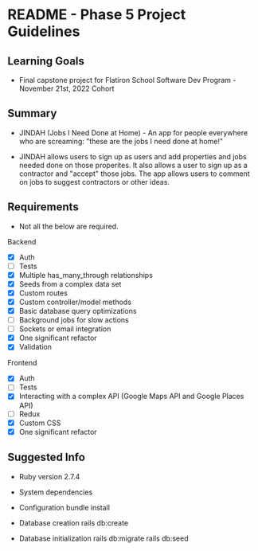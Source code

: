 # README - Phase 5 Project Guidelines

## Learning Goals

- Final capstone project for Flatiron School Software Dev Program - November 21st, 2022 Cohort

## Summary

- JINDAH (Jobs I Need Done at Home) - An app for people everywhere who are screaming: "these are the jobs I need done at home!"

- JINDAH allows users to sign up as users and add properties and jobs needed done on those properites. It also allows a user to sign up as a contractor and "accept" those jobs. The app allows users to comment on jobs to suggest contractors or other ideas.

## Requirements

* Not all the below are required. 

Backend

- [x] Auth
- [ ] Tests
- [x] Multiple has_many_through relationships
- [x] Seeds from a complex data set
- [x] Custom routes
- [x] Custom controller/model methods
- [x] Basic database query optimizations
- [ ] Background jobs for slow actions
- [ ] Sockets or email integration
- [x] One significant refactor
- [x] Validation

Frontend

- [x] Auth
- [ ] Tests
- [x] Interacting with a complex API (Google Maps API and Google Places API)
- [ ] Redux
- [x] Custom CSS
- [x] One significant refactor

## Suggested Info

* Ruby version 2.7.4

* System dependencies

* Configuration
bundle install

* Database creation
rails db:create

* Database initialization
rails db:migrate
rails db:seed
